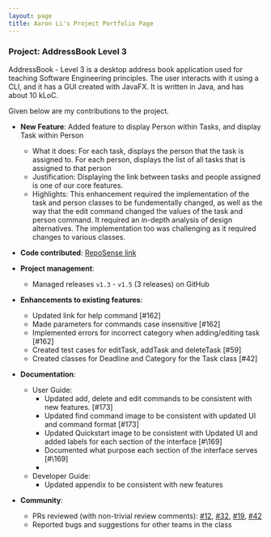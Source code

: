 ```yaml
---
layout: page
title: Aaron Li's Project Portfolio Page
---
```


### Project: AddressBook Level 3

AddressBook - Level 3 is a desktop address book application used for teaching Software Engineering principles. The user interacts with it using a CLI, and it has a GUI created with JavaFX. It is written in Java, and has about 10 kLoC.

Given below are my contributions to the project.

* **New Feature**: Added feature to display Person within Tasks, and display Task within Person
  * What it does: For each task, displays the person that the task is assigned to. For each person, displays the list of all tasks that is assigned to that person
  * Justification: Displaying the link between tasks and people assigned is one of our core features.
  * Highlights: This enhancement required the implementation of the task and person classes to be fundementally changed, as well as the way that the edit command changed the values of the task and person command. It required an in-depth analysis of design alternatives. The implementation too was challenging as it required changes to various classes.


* **Code contributed**: [RepoSense link]()

* **Project management**:
  * Managed releases `v1.3` - `v1.5` (3 releases) on GitHub

* **Enhancements to existing features**:
  * Updated link for help command [\#162]
  * Made parameters for commands case insensitive [\#162]
  * Implemented errors for incorrect category when adding/editing task [\#162]
  * Created test cases for editTask, addTask and deleteTask [\#59]
  * Created classes for Deadline and Category for the Task class [\#42]

* **Documentation**:
  * User Guide:
    * Updated add, delete and edit commands to be consistent with new features. [\#173]
    * Updated find command image to be consistent with updated UI and command format [\#173]
    * Updated Quickstart image to be consistent with Updated UI and added labels for each section of the interface [#\169]
    * Documented what purpose each section of the interface serves [#\169]
    * 
  * Developer Guide:
    * Updated appendix to be consistent with new features

* **Community**:
  * PRs reviewed (with non-trivial review comments): [\#12](), [\#32](), [\#19](), [\#42]()
  * Reported bugs and suggestions for other teams in the class
 

